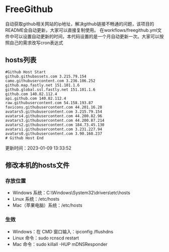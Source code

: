 # FreeGithub
自动获取github相关网站的ip地址，解决github链接不畅通的问题，该项目的README会自动更新，大家可以直接复制使用。
在workflows/freegithub.yml文件中可以设置自动更新的时间，本代码设置的是一个月自动更新一次。大家可以按照自己的需求改写cron表达式

## hosts列表
```base
#Github Host Start
github.githubassets.com 3.215.79.154
camo.githubusercontent.com 3.236.106.252
github.map.fastly.net 151.101.1.6
github.global.ssl.fastly.net 151.101.1.6
github.com 140.82.112.4
api.github.com 140.82.112.4
raw.githubusercontent.com 54.158.193.87
favicons.githubusercontent.com 44.201.16.28
avatars5.githubusercontent.com 3.215.79.154
avatars4.githubusercontent.com 44.200.82.96
avatars3.githubusercontent.com 44.200.87.214
avatars2.githubusercontent.com 184.73.45.130
avatars1.githubusercontent.com 3.231.227.94
avatars0.githubusercontent.com 3.90.160.237
# Github Host End
```

更新时间：2023-01-09 13:33:52

## 修改本机的hosts文件
### 存放位置
* Windows 系统：C:\Windows\System32\drivers\etc\hosts
* Linux 系统：/etc/hosts
* Mac（苹果电脑）系统：/etc/hosts

### 生效
* Windows：在 CMD 窗口输入：ipconfig /flushdns
* Linux 命令：sudo rcnscd restart
* Mac 命令：sudo killall -HUP mDNSResponder